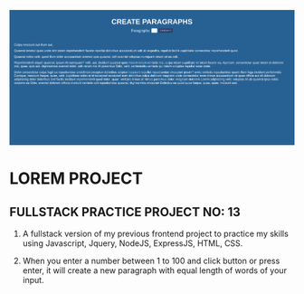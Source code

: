 ![example](public/loremProject.png)

# LOREM PROJECT

## FULLSTACK PRACTICE PROJECT NO: 13

1. A fullstack version of my previous frontend project to practice my skills using Javascript, Jquery, NodeJS, ExpressJS, HTML, CSS.

2. When you enter a number between 1 to 100 and click button or press enter, it will create a new paragraph with equal length of words of your input.
